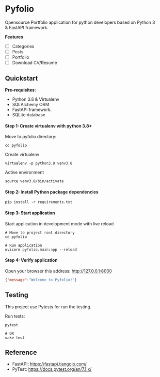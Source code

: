 # Pyfolio

Opensource Portfolio application for python developers based on Python 3 & FastAPI framework.

**Features**

- [ ] Categories
- [ ] Posts
- [ ] Portfolio
- [ ] Download CV/Resume

## Quickstart

**Pre-requisites:**

- Python 3.8 & Virtualenv
- SQLAlchemy ORM 
- FastAPI framework.
- SQLite database.

#### Step 1: Create virtualenv with python 3.8+

Move to pyfolio directory:

```shell
cd pyfolio
```

Create virtualenv

```shell
virtualenv -p python3.8 venv3.8
```

Active environment

```shell
source venv3.8/bin/activate
```

#### Step 2: Install Python package dependencies

```shell
pip install -r requirements.txt
```

#### Step 3: Start application

Start application in development mode with live reload

```shell
# Move to project root directory
cd pyfolio

# Run application
uvicorn pyfolio.main:app --reload
```

#### Step 4: Verify application 

Open your browser this address: http://127.0.0.1:8000

```json
{"message":"Welcome to Pyfolio!"}
```

## Testing

This project use Pytests for run the testing.

Run tests:

```shell
pytest

# OR
make test
```

## Reference

- FastAPI: https://fastapi.tiangolo.com/
- PyTest: https://docs.pytest.org/en/7.1.x/
